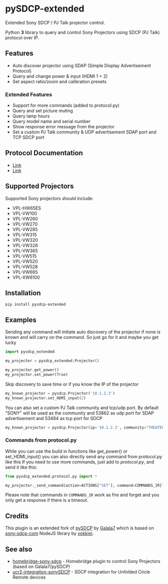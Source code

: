 # pySDCP-extended

<!---[![PyPi](https://img.shields.io/pypi/v/pysdcp-extended.svg)](https://pypi.org/project/pysdcp-extended)--->

Extended Sony SDCP / PJ Talk projector control.

Python **3** library to query and control Sony Projectors using SDCP (PJ Talk) protocol over IP.

## Features

* Auto discover projector using SDAP (Simple Display Advertisement Protocol)
* Query and change power & input (HDMI 1 + 2)
* Set aspect ratio/zoom and calibration presets

### Extended Features

* Support for more commands (added to protocol.py)
* Query and set picture muting
* Query lamp hours
* Query model name and serial number
* Show response error message from the projector
* Set a custom PJ Talk community & UDP advertisement SDAP port and TCP SDCP port

## Protocol Documentation

* [Link](https://www.digis.ru/upload/iblock/f5a/VPL-VW320,%20VW520_ProtocolManual.pdf)
* [Link](https://docs.sony.com/release/VW100_protocol.pdf)

## Supported Projectors

Supported Sony projectors should include:

* VPL-HW65ES
* VPL-VW100
* VPL-VW260
* VPL-VW270
* VPL-VW285
* VPL-VW315
* VPL-VW320
* VPL-VW328
* VPL-VW365
* VPL-VW515
* VPL-VW520
* VPL-VW528
* VPL-VW665
* VPL-XW6100

## Installation

```pip install pysdcp-extended```

## Examples

Sending any command will initiate auto discovery of the projector if none is known and will carry on the command. So just go for it and maybe you get lucky

```python
import pysdcp_extended

my_projector = pysdcp_extended.Projector()

my_projector.get_power()
my_projector.set_power(True)
```

Skip discovery to save time or if you know the IP of the projector

```python
my_known_projector = pysdcp.Projector('10.1.2.3')
my_known_projector.set_HDMI_input(2)
```

You can also set a custom PJ Talk community and tcp/udp port. By default "SONY" will be used as the community and 53862 as udp port for SDAP advertisement and 53484 as tcp port for SDCP

```python
my_known_projector = pysdcp.Projector(ip='10.1.2.3', community="THEATER", udp_port=53860, tcp_port=53480)
```

### Commands from protocol.py

While you can use the build in functions like get_power() or set_HDMI_input() you can also directly send any command from protocol.py like this
If you need to use more commands, just add to _protocol.py_, and send it like this:

```python
from pysdcp_extended.protocol.py import *

my_projector._send_command(action=ACTIONS["SET"], command=COMMANDS_IR["CURSOR_UP"])
```

Please note that commands in `COMMANDS_IR` work as fire and forget and you only get a response if there is a timeout.

## Credits

This plugin is an extended fork of [pySDCP](https://github.com/Galala7/pySDCP) by [Galala7](https://github.com/Galala7) which is based on [sony-sdcp-com](https://github.com/vokkim/sony-sdcp-com) NodeJS library by [vokkim](https://github.com/vokkim).

## See also

* [homebridge-sony-sdcp](https://github.com/Galala7/homebridge-sony-sdcp) - Homebridge plugin to control Sony Projectors (based on Galala7/pySDCP)
* [ucr2-integration-sonySDCP](https://github.com/kennymc-c/ucr2-integration-sonySDCP) - SDCP integration for Unfolded Circle Remote devices
